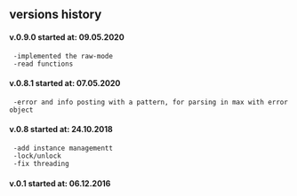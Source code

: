 ## versions history
#### v.0.9.0 started at: 09.05.2020
     -implemented the raw-mode
	 -read functions
#### v.0.8.1 started at: 07.05.2020
	 -error and info posting with a pattern, for parsing in max with error object
#### v.0.8 started at: 24.10.2018
	 -add instance managementt
	 -lock/unlock
	 -fix threading
#### v.0.1 started at: 06.12.2016
